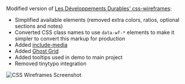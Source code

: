 Modified version of [Les Développements Durables' css-wireframes](http://wireframes.ldd.fr/):
* Simplified available elements (removed extra colors, ratios, optional sections and notes)
* Converted CSS class names to use `data-wf-*` elements to make it simpler to convert this markup for production
* Added [include-media](http://include-media.com)
* Added [Ghost Grid](http://reklino.github.io/ghost-grid/demo/)
* Added tooltips used in demo to main project
* Removed tinytypo integration

![CSS Wireframes Screenshot](images/css-wireframes-screenshot.jpg)
